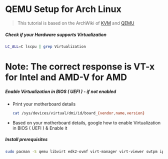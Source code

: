 # QEMU Setup for Arch Linux

>This tutorial is based on the ArchWiki of [KVM](https://wiki.archlinux.org/title/KVM) and [QEMU](https://wiki.archlinux.org/title/QEMU)

##### Check if your Hardware supports Virtualization   

```sh
LC_ALL=C lscpu | grep Virtualization
```
# Note: The correct response is VT-x for Intel and AMD-V for AMD


##### Enable Virtualization in BIOS ( UEFI ) - if not enabled
  - Print your motherboard details
    ```sh
    cat /sys/devices/virtual/dmi/id/board_{vendor,name,version}
    ```   
  - Based on your motherboard details, google how to enable Virtualization in BIOS ( UEFI ) & Enable it

##### Install prerequisites
```sh
sudo pacman -S qemu libvirt edk2-ovmf virt-manager virt-viewer swtpm iptables-nft dnsmasq
```
